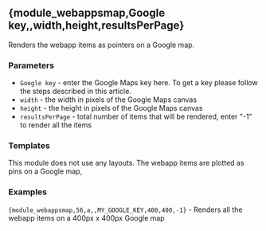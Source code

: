 ## {module_webappsmap,Google key,,width,height,resultsPerPage}

Renders the webapp items as pointers on a Google map.

### Parameters

* `Google key` - enter the Google Maps key here. To get a key please follow the steps described in this article.
* `width` - the width in pixels of the Google Maps canvas
* `height` - the height in pixels of the Google Maps canvas
* `resultsPerPage` - total number of items that will be rendered, enter "-1" to render all the items

### Templates

This module does not use any layouts. The webapp items are plotted as pins on a Google map, 

### Examples

`{module_webappsmap,56,a,,MY_GOOGLE_KEY,400,400,-1}` - Renders all the webapp items on a 400px x 400px Google map
